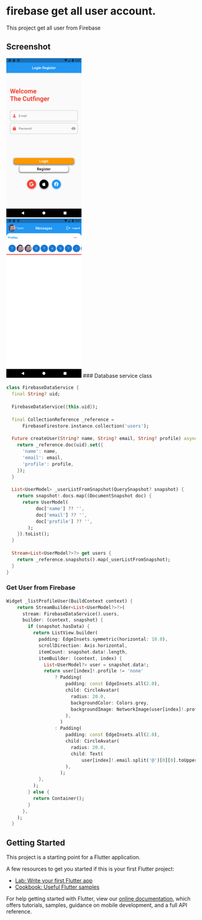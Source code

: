 # firebase get all user account.

This project get all user from Firebase

## Screenshot
<img src="home.png" width="200">
<br/>
<img src="logged.png" width="200">
### Database service class

```dart
class FirebaseDataService {
  final String? uid;

  FirebaseDataService({this.uid});

  final CollectionReference _reference =
      FirebaseFirestore.instance.collection('users');

  Future createUser(String? name, String? email, String? profile) async {
    return _reference.doc(uid).set({
      'name': name,
      'email': email,
      'profile': profile,
    });
  }

  List<UserModel> _userListFromSnapshot(QuerySnapshot? snapshot) {
    return snapshot!.docs.map((DocumentSnapshot doc) {
      return UserModel(
           doc['name'] ?? '',
           doc['email'] ?? '',
           doc['profile'] ?? '',
        );
    }).toList();
  }

  Stream<List<UserModel?>?> get users {
    return _reference.snapshots().map(_userListFromSnapshot);
  }
}
```

### Get User from Firebase

```dart
Widget _listProfileUser(BuildContext context) {
    return StreamBuilder<List<UserModel?>?>(
      stream: FirebaseDataService().users,
      builder: (context, snapshot) {
        if (snapshot.hasData) {
          return ListView.builder(
            padding: EdgeInsets.symmetric(horizontal: 10.0),
            scrollDirection: Axis.horizontal,
            itemCount: snapshot.data!.length,
            itemBuilder: (context, index) {
              List<UserModel?> user = snapshot.data!;
              return user[index]!.profile != 'none'
                  ? Padding(
                      padding: const EdgeInsets.all(2.0),
                      child: CircleAvatar(
                        radius: 20.0,
                        backgroundColor: Colors.grey,
                        backgroundImage: NetworkImage(user[index]!.profile),
                      ),
                    )
                  : Padding(
                      padding: const EdgeInsets.all(2.0),
                      child: CircleAvatar(
                        radius: 20.0,
                        child: Text(
                            user[index]!.email.split('@')[0][0].toUpperCase()),
                      ),
                    );
            },
          );
        } else {
          return Container();
        }
      },
    );
  }
```

## Getting Started

This project is a starting point for a Flutter application.

A few resources to get you started if this is your first Flutter project:

- [Lab: Write your first Flutter app](https://flutter.dev/docs/get-started/codelab)
- [Cookbook: Useful Flutter samples](https://flutter.dev/docs/cookbook)

For help getting started with Flutter, view our
[online documentation](https://flutter.dev/docs), which offers tutorials,
samples, guidance on mobile development, and a full API reference.
